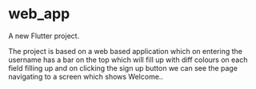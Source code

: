 # web_app

A new Flutter project.

The project is based on a web based application which on entering the username has a bar on the top which will fill up with diff colours on each field filling up and on clicking the sign up button we can see the page navigating to a screen which shows Welcome..
